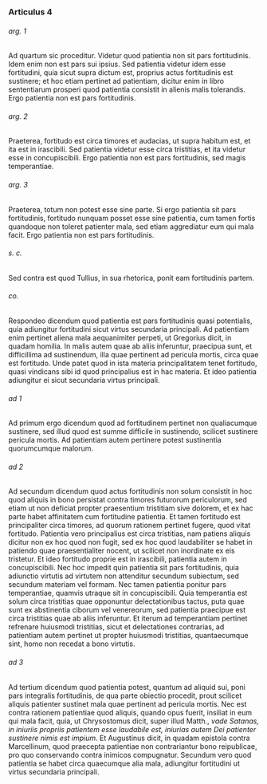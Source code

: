 ### Articulus 4

###### arg. 1
Ad quartum sic proceditur. Videtur quod patientia non sit pars fortitudinis. Idem enim non est pars sui ipsius. Sed patientia videtur idem esse fortitudini, quia sicut supra dictum est, proprius actus fortitudinis est sustinere; et hoc etiam pertinet ad patientiam, dicitur enim in libro sententiarum prosperi quod patientia consistit in alienis malis tolerandis. Ergo patientia non est pars fortitudinis.

###### arg. 2
Praeterea, fortitudo est circa timores et audacias, ut supra habitum est, et ita est in irascibili. Sed patientia videtur esse circa tristitias, et ita videtur esse in concupiscibili. Ergo patientia non est pars fortitudinis, sed magis temperantiae.

###### arg. 3
Praeterea, totum non potest esse sine parte. Si ergo patientia sit pars fortitudinis, fortitudo nunquam posset esse sine patientia, cum tamen fortis quandoque non toleret patienter mala, sed etiam aggrediatur eum qui mala facit. Ergo patientia non est pars fortitudinis.

###### s. c.
Sed contra est quod Tullius, in sua rhetorica, ponit eam fortitudinis partem.

###### co.
Respondeo dicendum quod patientia est pars fortitudinis quasi potentialis, quia adiungitur fortitudini sicut virtus secundaria principali. Ad patientiam enim pertinet aliena mala aequanimiter perpeti, ut Gregorius dicit, in quadam homilia. In malis autem quae ab aliis inferuntur, praecipua sunt, et difficillima ad sustinendum, illa quae pertinent ad pericula mortis, circa quae est fortitudo. Unde patet quod in ista materia principalitatem tenet fortitudo, quasi vindicans sibi id quod principalius est in hac materia. Et ideo patientia adiungitur ei sicut secundaria virtus principali.

###### ad 1
Ad primum ergo dicendum quod ad fortitudinem pertinet non qualiacumque sustinere, sed illud quod est summe difficile in sustinendo, scilicet sustinere pericula mortis. Ad patientiam autem pertinere potest sustinentia quorumcumque malorum.

###### ad 2
Ad secundum dicendum quod actus fortitudinis non solum consistit in hoc quod aliquis in bono persistat contra timores futurorum periculorum, sed etiam ut non deficiat propter praesentium tristitiam sive dolorem, et ex hac parte habet affinitatem cum fortitudine patientia. Et tamen fortitudo est principaliter circa timores, ad quorum rationem pertinet fugere, quod vitat fortitudo. Patientia vero principalius est circa tristitias, nam patiens aliquis dicitur non ex hoc quod non fugit, sed ex hoc quod laudabiliter se habet in patiendo quae praesentialiter nocent, ut scilicet non inordinate ex eis tristetur. Et ideo fortitudo proprie est in irascibili, patientia autem in concupiscibili. Nec hoc impedit quin patientia sit pars fortitudinis, quia adiunctio virtutis ad virtutem non attenditur secundum subiectum, sed secundum materiam vel formam. Nec tamen patientia ponitur pars temperantiae, quamvis utraque sit in concupiscibili. Quia temperantia est solum circa tristitias quae opponuntur delectationibus tactus, puta quae sunt ex abstinentia ciborum vel venereorum, sed patientia praecipue est circa tristitias quae ab aliis inferuntur. Et iterum ad temperantiam pertinet refrenare huiusmodi tristitias, sicut et delectationes contrarias, ad patientiam autem pertinet ut propter huiusmodi tristitias, quantaecumque sint, homo non recedat a bono virtutis.

###### ad 3
Ad tertium dicendum quod patientia potest, quantum ad aliquid sui, poni pars integralis fortitudinis, de qua parte obiectio procedit, prout scilicet aliquis patienter sustinet mala quae pertinent ad pericula mortis. Nec est contra rationem patientiae quod aliquis, quando opus fuerit, insiliat in eum qui mala facit, quia, ut Chrysostomus dicit, super illud Matth., *vade Satanas, in iniuriis propriis patientem esse laudabile est, iniurias autem Dei patienter sustinere nimis est impium*. Et Augustinus dicit, in quadam epistola contra Marcellinum, quod praecepta patientiae non contrariantur bono reipublicae, pro quo conservando contra inimicos compugnatur. Secundum vero quod patientia se habet circa quaecumque alia mala, adiungitur fortitudini ut virtus secundaria principali.

